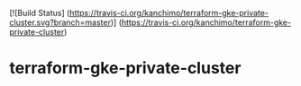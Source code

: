 [![Build Status] (https://travis-ci.org/kanchimo/terraform-gke-private-cluster.svg?branch=master)] (https://travis-ci.org/kanchimo/terraform-gke-private-cluster)
<br />
# terraform-gke-private-cluster

